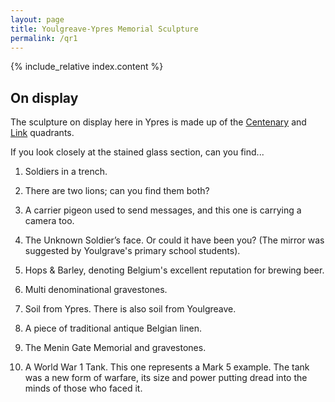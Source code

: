 ```yaml
---
layout: page
title: Youlgreave-Ypres Memorial Sculpture
permalink: /qr1
---
```


{% include_relative index.content %}

## On display

The sculpture on display here in Ypres is made up of the [Centenary](symbolism/centenary-quadrant) and [Link](symbolism/link-quadrant) quadrants.

If you look closely at the stained glass section, can you find...

1. Soldiers in a trench.

2. There are two lions; can you find them both?

3. A carrier pigeon used to send messages, and this one is carrying a camera too.

4. The Unknown Soldier’s face.  Or could it have been you? (The mirror was suggested by Youlgrave's primary school students).

5. Hops & Barley, denoting Belgium's excellent reputation for brewing beer.

6. Multi denominational gravestones.

7. Soil from Ypres. There is also soil from Youlgreave.

8. A piece of traditional antique Belgian linen.

9. The Menin Gate Memorial and gravestones. 

10. A World War 1 Tank. This one represents a Mark 5 example. The tank was a new form of warfare, its size and power putting dread into the minds of those who faced it.
